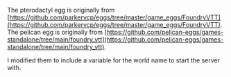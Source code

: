 The pterodactyl egg is originally from [https://github.com/parkervcp/eggs/tree/master/game_eggs/FoundryVTT](https://github.com/parkervcp/eggs/tree/master/game_eggs/FoundryVTT).  
The pelican egg is originally from [https://github.com/pelican-eggs/games-standalone/tree/main/foundry_vtt](https://github.com/pelican-eggs/games-standalone/tree/main/foundry_vtt).

I modified them to include a variable for the world name to start the server with.